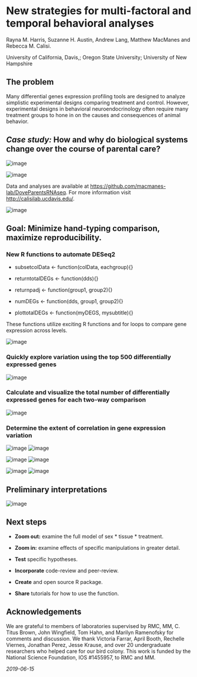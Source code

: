 # New strategies for multi-factoral and temporal behavioral analyses

Rayna M. Harris, 
Suzanne H. Austin, 
Andrew Lang, 
Matthew MacManes and
Rebecca M. Calisi.

University of California, Davis,; Oregon State University; University of New Hampshire 

## The problem 

Many differential genes expression profiling tools are designed to analyze simplistic experimental designs comparing treatment and control. However, experimental designs in behavioral neuroendocrinology often require many treatment groups to hone in on the causes and consequences of animal behavior.

## *Case study:* How and why do biological systems change over the course of parental care? 

![image](DoveParentsRNAseq_approach-3.png)

![image](DoveParentsRNAseq_design.png)

Data and analyses are available at <https://github.com/macmanes-lab/DoveParentsRNAseq>. For more information visit <http://calisilab.ucdavis.edu/>.

![image](b3.jpg)

## Goal: Minimize hand-typing comparison, maximize reproducibility. 

### New R functions to automate DESeq2  

-    subsetcolData <- function(colData, eachgroup){} 

-    returntotalDEGs <- function(dds){} 

-    returnpadj <- function(group1, group2){} 

-    numDEGs <- function(dds, group1, group2){} 

-    plottotalDEGs <- function(myDEGS, mysubtitle){} 

These functions utilize exciting R functions and for loops to compare gene expression across levels.

![image](DoveParentsRNAseq_approach-2.png)

### Quickly explore variation using the top 500 differentially expressed genes  

![image](pca-1.png)

### Calculate and visualize the total number of differentially expressed genes for each two-way comparison  

![image](DoveParentsRNAseq_totalDEGs.png)

### Determine the extent of correlation in gene expression variation  

![image](correlationheatmaps-1.png) 
![image](correlationheatmaps-4.png) 

![image](correlationheatmaps-2.png) 
![image](correlationheatmaps-5.png) 

![image](correlationheatmaps-3.png) 
![image](correlationheatmaps-6.png) 

## Preliminary interpretations 

![image](DoveParentsRNAseq_summary.png)

## Next steps 

-   **Zoom out:** examine the full model of sex * tissue * treatment.

-   **Zoom in:** examine effects of specific manipulations in greater detail.

-   **Test** specific hypotheses.

-   **Incorporate** code-review and peer-review.

-   **Create** and open source R package.

-   **Share** tutorials for how to use the function.


## Acknowledgements 

We are grateful to members of laboratories supervised by RMC, MM, C. Titus Brown, John Wingfield, Tom Hahn, and Marilyn Ramenofsky for comments and discussion. We thank Victoria Farrar, April Booth, Rechelle Viernes, Jonathan Perez, Jesse Krause, and over 20 undergraduate researchers who helped care for our bird colony. This work is funded by the National Science Foundation, IOS #1455957, to RMC and MM.

*2019-06-15*
